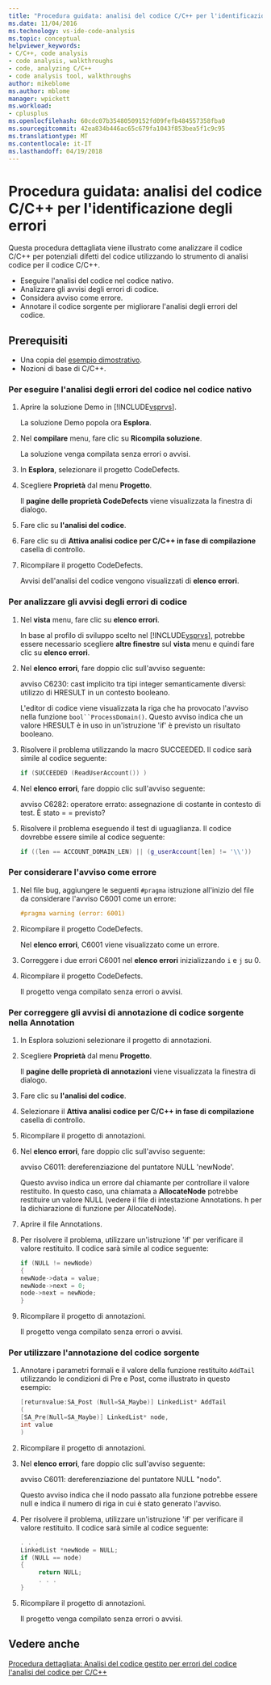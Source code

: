 ```yaml
---
title: "Procedura guidata: analisi del codice C/C++ per l'identificazione degli errori"
ms.date: 11/04/2016
ms.technology: vs-ide-code-analysis
ms.topic: conceptual
helpviewer_keywords:
- C/C++, code analysis
- code analysis, walkthroughs
- code, analyzing C/C++
- code analysis tool, walkthroughs
author: mikeblome
ms.author: mblome
manager: wpickett
ms.workload:
- cplusplus
ms.openlocfilehash: 60cdc07b35480509152fd09fefb484557358fba0
ms.sourcegitcommit: 42ea834b446ac65c679fa1043f853bea5f1c9c95
ms.translationtype: MT
ms.contentlocale: it-IT
ms.lasthandoff: 04/19/2018
---
```

# <a name="walkthrough-analyzing-cc-code-for-defects"></a>Procedura guidata: analisi del codice C/C++ per l'identificazione degli errori

Questa procedura dettagliata viene illustrato come analizzare il codice C/C++ per potenziali difetti del codice utilizzando lo strumento di analisi codice per il codice C/C++.

- Eseguire l'analisi del codice nel codice nativo.
- Analizzare gli avvisi degli errori di codice.
- Considera avviso come errore.
- Annotare il codice sorgente per migliorare l'analisi degli errori del codice.

## <a name="prerequisites"></a>Prerequisiti

- Una copia del [esempio dimostrativo](../code-quality/demo-sample.md).
- Nozioni di base di C/C++.

### <a name="to-run-code-defect-analysis-on-native-code"></a>Per eseguire l'analisi degli errori del codice nel codice nativo

1. Aprire la soluzione Demo in [!INCLUDE[vsprvs](../code-quality/includes/vsprvs_md.md)].

     La soluzione Demo popola ora **Esplora**.

2. Nel **compilare** menu, fare clic su **Ricompila soluzione**.

     La soluzione venga compilata senza errori o avvisi.

3. In **Esplora**, selezionare il progetto CodeDefects.

4. Scegliere **Proprietà** dal menu **Progetto**.

     Il **pagine delle proprietà CodeDefects** viene visualizzata la finestra di dialogo.

5. Fare clic su **l'analisi del codice**.

6. Fare clic su di **Attiva analisi codice per C/C++ in fase di compilazione** casella di controllo.

7. Ricompilare il progetto CodeDefects.

     Avvisi dell'analisi del codice vengono visualizzati di **elenco errori**.

### <a name="to-analyze-code-defect-warnings"></a>Per analizzare gli avvisi degli errori di codice

1. Nel **vista** menu, fare clic su **elenco errori**.

     In base al profilo di sviluppo scelto nel [!INCLUDE[vsprvs](../code-quality/includes/vsprvs_md.md)], potrebbe essere necessario scegliere **altre finestre** sul **vista** menu e quindi fare clic su **elenco errori**.

2. Nel **elenco errori**, fare doppio clic sull'avviso seguente:

     avviso C6230: cast implicito tra tipi integer semanticamente diversi: utilizzo di HRESULT in un contesto booleano.

     L'editor di codice viene visualizzata la riga che ha provocato l'avviso nella funzione `bool``ProcessDomain()`. Questo avviso indica che un valore HRESULT è in uso in un'istruzione 'if' è previsto un risultato booleano.

3. Risolvere il problema utilizzando la macro SUCCEEDED. Il codice sarà simile al codice seguente:

   ```cpp
   if (SUCCEEDED (ReadUserAccount()) )
   ```

4. Nel **elenco errori**, fare doppio clic sull'avviso seguente:

     avviso C6282: operatore errato: assegnazione di costante in contesto di test. È stato = = previsto?

5. Risolvere il problema eseguendo il test di uguaglianza. Il codice dovrebbe essere simile al codice seguente:

   ```cpp
   if ((len == ACCOUNT_DOMAIN_LEN) || (g_userAccount[len] != '\\'))
   ```

### <a name="to-treat-warning-as-an-error"></a>Per considerare l'avviso come errore

1. Nel file bug, aggiungere le seguenti `#pragma` istruzione all'inizio del file da considerare l'avviso C6001 come un errore:

   ```cpp
   #pragma warning (error: 6001)
   ```

2. Ricompilare il progetto CodeDefects.

     Nel **elenco errori**, C6001 viene visualizzato come un errore.

3. Correggere i due errori C6001 nel **elenco errori** inizializzando `i` e `j` su 0.

4. Ricompilare il progetto CodeDefects.

     Il progetto venga compilato senza errori o avvisi.

### <a name="to-correct-the-source-code-annotation-warnings-in-annotationc"></a>Per correggere gli avvisi di annotazione di codice sorgente nella Annotation

1. In Esplora soluzioni selezionare il progetto di annotazioni.

2. Scegliere **Proprietà** dal menu **Progetto**.

     Il **pagine delle proprietà di annotazioni** viene visualizzata la finestra di dialogo.

3. Fare clic su **l'analisi del codice**.

4. Selezionare il **Attiva analisi codice per C/C++ in fase di compilazione** casella di controllo.

5. Ricompilare il progetto di annotazioni.

6. Nel **elenco errori**, fare doppio clic sull'avviso seguente:

     avviso C6011: dereferenziazione del puntatore NULL 'newNode'.

     Questo avviso indica un errore dal chiamante per controllare il valore restituito. In questo caso, una chiamata a **AllocateNode** potrebbe restituire un valore NULL (vedere il file di intestazione Annotations. h per la dichiarazione di funzione per AllocateNode).

7. Aprire il file Annotations.

8. Per risolvere il problema, utilizzare un'istruzione 'if' per verificare il valore restituito. Il codice sarà simile al codice seguente:

   ```cpp
   if (NULL != newNode)
   {
   newNode->data = value;
   newNode->next = 0;
   node->next = newNode;
   }
   ```

9. Ricompilare il progetto di annotazioni.

     Il progetto venga compilato senza errori o avvisi.

### <a name="to-use-source-code-annotation"></a>Per utilizzare l'annotazione del codice sorgente

1. Annotare i parametri formali e il valore della funzione restituito `AddTail` utilizzando le condizioni di Pre e Post, come illustrato in questo esempio:

   ```cpp
   [returnvalue:SA_Post (Null=SA_Maybe)] LinkedList* AddTail
   (
   [SA_Pre(Null=SA_Maybe)] LinkedList* node,
   int value
   )
   ```

2. Ricompilare il progetto di annotazioni.

3. Nel **elenco errori**, fare doppio clic sull'avviso seguente:

     avviso C6011: dereferenziazione del puntatore NULL "nodo".

     Questo avviso indica che il nodo passato alla funzione potrebbe essere null e indica il numero di riga in cui è stato generato l'avviso.

4. Per risolvere il problema, utilizzare un'istruzione 'if' per verificare il valore restituito. Il codice sarà simile al codice seguente:

   ```cpp
   . . .
   LinkedList *newNode = NULL;
   if (NULL == node)
   {
        return NULL;
        . . .
   }
   ```

5. Ricompilare il progetto di annotazioni.

     Il progetto venga compilato senza errori o avvisi.

## <a name="see-also"></a>Vedere anche

[Procedura dettagliata: Analisi del codice gestito per errori del codice](../code-quality/walkthrough-analyzing-managed-code-for-code-defects.md)
[l'analisi del codice per C/C++](../code-quality/code-analysis-for-c-cpp-overview.md)